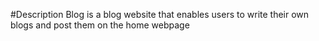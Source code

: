 #Description
Blog is a blog website that enables users to write their own blogs and post them on the home webpage



